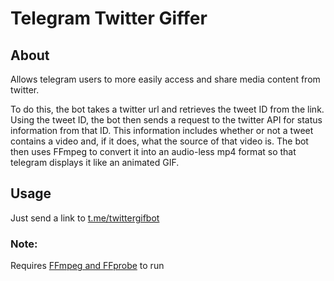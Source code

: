 # Telegram Twitter Giffer
## About
Allows telegram users to more easily access and share media content from twitter.

To do this, the bot takes a twitter url and retrieves the tweet ID from the link. Using the tweet ID, the bot then sends a request to the twitter API for status information from that ID. This information includes whether or not a tweet contains a video and, if it does, what the source of that video is. The bot then uses FFmpeg to convert it into an audio-less mp4 format so that telegram displays it like an animated GIF.

## Usage
Just send a link to [t.me/twittergifbot](https://t.me/twittergifbot)

### Note:
Requires [FFmpeg and FFprobe](https://www.ffmpeg.org/download.html) to run